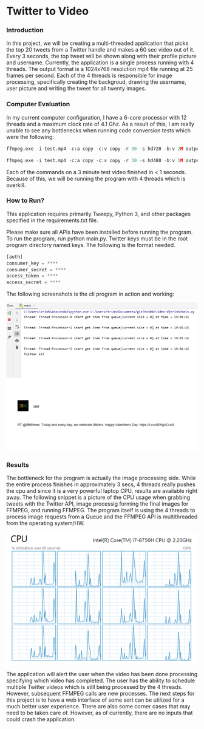 # Twitter to Video

### Introduction
In this project, we will be creating a multi-threaded application that picks the top 20 tweets from a Twitter handle and makes a 60 sec video out of it.
Every 3 seconds, the top tweet will be shown along with their profile picture and username. Currently, the application is a single
process running with 4 threads. The output format is a 1024x768 resolution mp4 file running at 25 frames per second. Each of the 4
threads is responsible for image processing, specifically creating the backgroud, drawing the username, user picture and writing the
tweet for all twenty images.

### Computer Evaluation

In my current computer configuration, I have a 6-core processor with 12 threads and a maximum clock rate of 4.1 Ghz. As a result of this, I am really unable to see any bottlenecks when running code conversion tests which were the following:

```python
ffmpeg.exe -i test.mp4 -c:a copy -c:v copy -r 30 -s hd720 -b:v 2M output.mp4
```

```python
ffmpeg.exe -i test.mp4 -c:a copy -c:v copy -r 30 -s hd480 -b:v 1M output.mp4
```

Each of the commands on a 3 minute test video finished in < 1 seconds. Because of this, we will be running the program with 4 threads which is overkill.

### How to Run?
This application requires primarily Tweepy, Python 3, and other packages specified in the requirements.txt file.

Please make sure all APIs have been installed before running the program. To run the program, run python main.py. 
Twitter keys must be in the root program directory named keys. The following is the format needed.

```python
[auth]
consumer_key = ****
consumer_secret = ****
access_token = ****
access_secret = ****
```

The following screenshots is the cli program in action and working:

<img src="https://github.com/BUEC500C1/video-djtrinh/blob/master/cli_picture.PNG?raw=true">

<img src="https://github.com/BUEC500C1/video-djtrinh/blob/master/Example.PNG?raw=true">

### Results
The bottleneck for the program is actually the image processing side. While the entire process finishes in approximately 3 secs, 4 threads really pushes the cpu and since it is a very powerful laptop CPU, results are available right away. The following snippet is a picture of the CPU usage when grabbing tweets with the Twitter API, image processig forming the final images for FFMPEG, and running FFMPEG. The program itself is using the 4 threads to process image requests from a Queue and the FFMPEG API is multithreaded from the operating system/HW.

<img src="https://github.com/BUEC500C1/video-djtrinh/blob/master/cpu_usage.PNG?raw=true">

The application will alert the user when the video has been done processing specifying which video has completed. The user has the ability to schedule multiple Twitter videos which is still being processed by the 4 threads. However, subsequent FFMPEG calls are new processes. The next steps for this project is to have a web interface of some sort can be utilized for a much better user experience. There are also some corner cases that may need to be taken care of. However, as of currently, there are no inputs that could crash the application.
